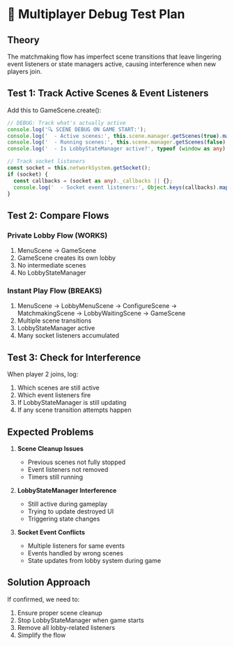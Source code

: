 # 🧪 Multiplayer Debug Test Plan

## Theory
The matchmaking flow has imperfect scene transitions that leave lingering event listeners or state managers active, causing interference when new players join.

## Test 1: Track Active Scenes & Event Listeners

Add this to GameScene.create():

```typescript
// DEBUG: Track what's actually active
console.log('🔍 SCENE DEBUG ON GAME START:');
console.log('  - Active scenes:', this.scene.manager.getScenes(true).map(s => s.scene.key));
console.log('  - Running scenes:', this.scene.manager.getScenes(false).map(s => s.scene.key));
console.log('  - Is LobbyStateManager active?', typeof (window as any).LobbyStateManager !== 'undefined');

// Track socket listeners
const socket = this.networkSystem.getSocket();
if (socket) {
  const callbacks = (socket as any)._callbacks || {};
  console.log('  - Socket event listeners:', Object.keys(callbacks).map(k => `${k}(${callbacks[k]?.length || 0})`));
}
```

## Test 2: Compare Flows

### Private Lobby Flow (WORKS)
1. MenuScene → GameScene
2. GameScene creates its own lobby
3. No intermediate scenes
4. No LobbyStateManager

### Instant Play Flow (BREAKS)
1. MenuScene → LobbyMenuScene → ConfigureScene → MatchmakingScene → LobbyWaitingScene → GameScene
2. Multiple scene transitions
3. LobbyStateManager active
4. Many socket listeners accumulated

## Test 3: Check for Interference

When player 2 joins, log:
1. Which scenes are still active
2. Which event listeners fire
3. If LobbyStateManager is still updating
4. If any scene transition attempts happen

## Expected Problems

1. **Scene Cleanup Issues**
   - Previous scenes not fully stopped
   - Event listeners not removed
   - Timers still running

2. **LobbyStateManager Interference**
   - Still active during gameplay
   - Trying to update destroyed UI
   - Triggering state changes

3. **Socket Event Conflicts**
   - Multiple listeners for same events
   - Events handled by wrong scenes
   - State updates from lobby system during game

## Solution Approach

If confirmed, we need to:
1. Ensure proper scene cleanup
2. Stop LobbyStateManager when game starts
3. Remove all lobby-related listeners
4. Simplify the flow
